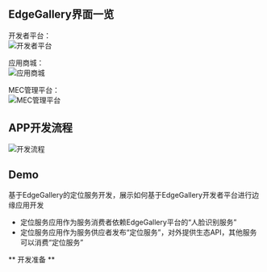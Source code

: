 EdgeGallery界面一览
-------------------
开发者平台：<br>
![开发者平台](https://images.gitee.com/uploads/images/2020/0927/153611_db1f101d_7625241.png "屏幕截图.png")<br>

应用商城：<br>
![应用商城](https://images.gitee.com/uploads/images/2020/0927/153633_8db14480_7625241.png "屏幕截图.png")<br>

MEC管理平台：<br>
![MEC管理平台](https://images.gitee.com/uploads/images/2020/0927/153647_d078c1c2_7625241.png "屏幕截图.png")<br>

APP开发流程
-------------------
![开发流程](https://images.gitee.com/uploads/images/2020/0927/154904_ed6cfdc9_7625241.png "屏幕截图.png")<br>

Demo
-------------------
基于EdgeGallery的定位服务开发，展示如何基于EdgeGallery开发者平台进行边缘应用开发<br>
* 定位服务应用作为服务消费者依赖EdgeGallery平台的“人脸识别服务”<br>
* 定位服务应用作为服务供应者发布“定位服务”，对外提供生态API，其他服务可以消费“定位服务”<br>

** 开发准备 **
